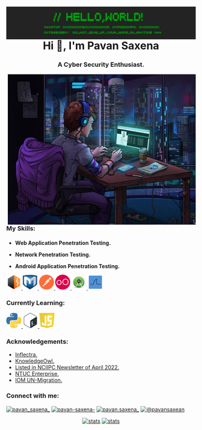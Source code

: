 <p><img align="left" src="https://github.com/pavansaxena/pavansaxena/blob/main/1-banner.jpg" alt="pavansaxena" /></p>
<h1 align="center">Hi 👋, I'm Pavan Saxena</h1>
<h3 align="center">A Cyber Security Enthusiast.</h3>
<p><img align="right" src="https://github.com/pavansaxena/pavansaxena/blob/main/banner.jpg" alt="pavansaxena" width="500" height="400" /></p>
<h3 align="left">My Skills:</h3>
<h4 align="left">
  
- Web Application Penetration Testing.
 
- Network Penetration Testing.

- Android Application Penetration Testing.

<a href="https://portswigger.net/burp" target="_blank" rel="noreferrer"> <img src="https://github.com/pavansaxena/pavansaxena/blob/main/burp.png" alt="burp suite" width="40" height="40"/> </a>
<a href="https://www.metasploit.com/" target="_blank" rel="noreferrer"> <img src="https://github.com/pavansaxena/pavansaxena/blob/main/Metasploit.png" alt="Metasploit" width="40" height="40"/> </a>
<a href="https://www.postman.com/" target="_blank" rel="noreferrer"> <img src="https://github.com/pavansaxena/pavansaxena/blob/main/postman.png" alt="Postman" width="40" height="40"/> </a>
<a href="https://www.genymotion.com/download/" target="_blank" rel="noreferrer"> <img src="https://github.com/pavansaxena/pavansaxena/blob/main/genymotion.png" alt="Genymotion" width="40" height="40"/> </a>
<a href="https://developer.android.com/studio" target="_blank" rel="noreferrer"> <img src="https://github.com/pavansaxena/pavansaxena/blob/main/Android-studio.png" alt="Android-studio" width="40" height="40"/> </a>
<a href="https://www.wireshark.org/" target="_blank" rel="noreferrer"> <img src="https://github.com/pavansaxena/pavansaxena/blob/main/wireshark.png" alt="wireshark" width="40" height="40"/> </a>
</h4>

<h3 align="left">Currently Learning:</h3>
<p align="left"> <a href="https://www.python.org" target="_blank" rel="noreferrer"> <img src="https://github.com/pavansaxena/pavansaxena/blob/main/py.png" alt="python" width="40" height="40"/> </a> <a href="https://www.gnu.org/software/bash/" target="_blank" rel="noreferrer"> <img src="https://github.com/pavansaxena/pavansaxena/blob/main/bash.png" alt="bash" width="40" height="40"/> </a> <a href="https://www.javascript.com/" target="_blank" rel="noreferrer"> <img src="https://github.com/pavansaxena/pavansaxena/blob/main/js.svg" alt="javascript" width="40" height="40"/> </a> </p>

<h3 align="left">Acknowledgements:</h3>

- [Inflectra.](https://www.inflectra.com/Company/Responsible-Disclosure.aspx)
- [KnowledgeOwl.](https://www.knowledgeowl.com/vulnerability-disclosure-policy/)
- [Listed in NCIIPC Newsletter of April 2022.](https://www.nciipc.gov.in/documents/NCIIPC_Newsletter_Apr22.pdf)
- [NTUC Enterprise.](https://www.ntucenterprise.sg/contactus/vulnerability-disclosure-programme/)
- [IOM UN-Migration.](https://www.iom.int/report-cybersecurity-issue)

<h3 align="left" >Connect with me:</h3>
<p align="left">
<a href="https://twitter.com/pavan_saxena_" target="blank"><img align="center" src="https://raw.githubusercontent.com/rahuldkjain/github-profile-readme-generator/master/src/images/icons/Social/twitter.svg" alt="pavan_saxena_" height="30" width="40" /></a>
<a href="https://linkedin.com/in/pavan-saxena-" target="blank"><img align="center" src="https://raw.githubusercontent.com/rahuldkjain/github-profile-readme-generator/master/src/images/icons/Social/linked-in-alt.svg" alt="pavan-saxena-" height="30" width="40" /></a>
<a href="https://instagram.com/pavan.saxena_" target="blank"><img align="center" src="https://raw.githubusercontent.com/rahuldkjain/github-profile-readme-generator/master/src/images/icons/Social/instagram.svg" alt="pavan.saxena_" height="30" width="40" /></a>
<a href="https://medium.com/@pavansaxean" target="blank"><img align="center" src="https://raw.githubusercontent.com/rahuldkjain/github-profile-readme-generator/master/src/images/icons/Social/medium.svg" alt="@pavansaxean" height="30" width="40" /></a>
</p>

<p align="center" dir="auto">
<a href="https://github.com/pavansaxena?tab=repositories"><img src="https://github-readme-stats.vercel.app/api?username=pavansaxena&theme=radical&show_icons=true&locale=en" width="48%" alt="stats" style="max-width: 100%;"></a>
<a href="https://github.com/pavansaxena?tab=stars"><img src="https://github-readme-streak-stats.herokuapp.com/?user=pavansaxena&theme=radical" width="48%" alt="stats" style="max-width: 100%;"></a>
</p>
